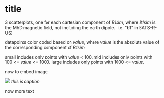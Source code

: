 # title
3 scatterplots, one for each cartesian component of *B1sim*, where *B1sim* is 
the MhD magnetic field, not including the earth dipole. (i.e. "b1" in BATS-R-US) 

datapoints color coded based on *value*, where *value* is the absolute value of 
the corresponding component of *B1sim*

small includes only points with *value* < 100.
mid includes only points with 100 <= *value* <= 1000.
large includes only points with 1000 <= *value*.

now to embed image:

![]("https://dummyimage.com/200x200/b844b8/fff")
*this is caption*

now more text
